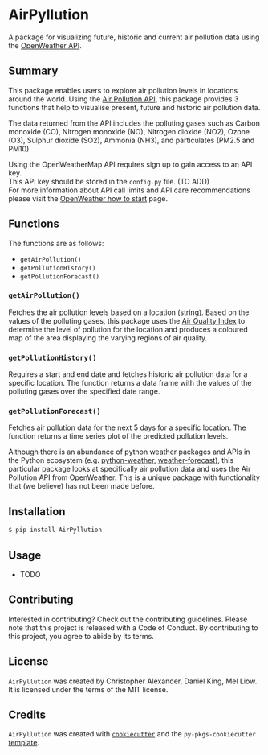 # AirPyllution
A package for visualizing future, historic and current air pollution data using the [OpenWeather API](https://openweathermap.org).

## Summary
This package enables users to explore air pollution levels in locations around the world.
Using the [Air Pollution API](https://openweathermap.org/api/air-pollution), this package provides 3 functions that help to visualise present, future and historic air pollution data.  

The data returned from the API includes the polluting gases such as Carbon monoxide (CO), Nitrogen monoxide (NO), Nitrogen dioxide (NO2), Ozone (O3), Sulphur dioxide (SO2), Ammonia (NH3), and particulates (PM2.5 and PM10).

Using the OpenWeatherMap API requires sign up to gain access to an API key.  
This API key should be stored in the `config.py` file. (TO ADD)  
For more information about API call limits and API care recommendations please visit the [OpenWeather how to start](https://openweathermap.org/appid) page.
## Functions
The functions are as follows:
- `getAirPollution()`
- `getPollutionHistory()`
- `getPollutionForecast()`

### `getAirPollution()`
Fetches the air pollution levels based on a location (string). Based on the values of the polluting gases, this package uses the [Air Quality Index](https://en.wikipedia.org/wiki/Air_quality_index#CAQI) to determine the level of pollution for the location and produces a coloured map of the area displaying the varying regions of air quality.

### `getPollutionHistory()`
Requires a start and end date and fetches historic air pollution data for a specific location. The function returns a data frame with the values of the polluting gases over the specified date range.

### `getPollutionForecast()`
Fetches air pollution data for the next 5 days for a specific location. The function returns a time series plot of the predicted pollution levels.


Although there is an abundance of python weather packages and APIs in the Python ecosystem (e.g. [python-weather](https://pypi.org/project/python-weather/), [weather-forecast](https://pypi.org/project/weather-forecast/)), this particular package looks at specifically air pollution data and uses the Air Pollution API from OpenWeather. This is a unique package with functionality that (we believe) has not been made before.

## Installation

```bash
$ pip install AirPyllution
```

## Usage

- TODO

## Contributing

Interested in contributing? Check out the contributing guidelines. Please note that this project is released with a Code of Conduct. By contributing to this project, you agree to abide by its terms.

## License

`AirPyllution` was created by Christopher Alexander, Daniel King, Mel Liow. It is licensed under the terms of the MIT license.

## Credits

`AirPyllution` was created with [`cookiecutter`](https://cookiecutter.readthedocs.io/en/latest/) and the `py-pkgs-cookiecutter` [template](https://github.com/py-pkgs/py-pkgs-cookiecutter).
